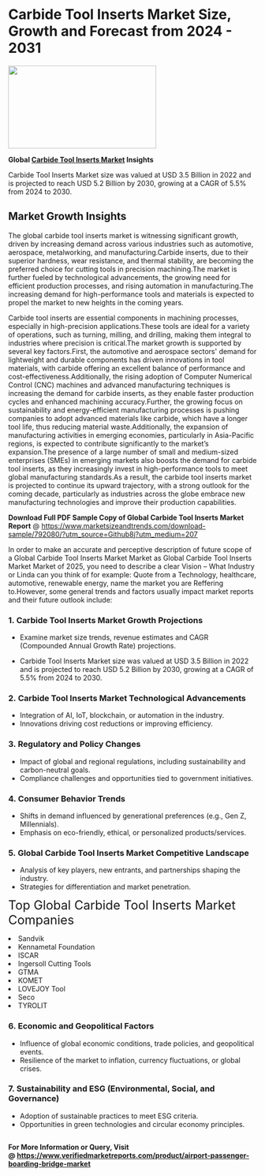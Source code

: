 <H1>Carbide Tool Inserts Market Size, Growth and Forecast from 2024 - 2031</H1><img class="aligncenter size-medium wp-image-584254" src="https://thirdeyenews.in/wp-content/uploads/2024/09/Global-Market-Research-300x168.jpeg" alt="" width="300" height="168" /><p><strong>Global&nbsp;<a href="https://www.marketsizeandtrends.com/download-sample/792080/?utm_source=Github8j?utm_medium=207">Carbide Tool Inserts Market</a> Insights</strong></p><p>Carbide Tool Inserts Market size was valued at USD 3.5 Billion in 2022 and is projected to reach USD 5.2 Billion by 2030, growing at a CAGR of 5.5% from 2024 to 2030.</p><p><h2>Market Growth Insights</h2> <p>The global carbide tool inserts market is witnessing significant growth, driven by increasing demand across various industries such as automotive, aerospace, metalworking, and manufacturing.Carbide inserts, due to their superior hardness, wear resistance, and thermal stability, are becoming the preferred choice for cutting tools in precision machining.The market is further fueled by technological advancements, the growing need for efficient production processes, and rising automation in manufacturing.The increasing demand for high-performance tools and materials is expected to propel the market to new heights in the coming years.</p> <p>Carbide tool inserts are essential components in machining processes, especially in high-precision applications.These tools are ideal for a variety of operations, such as turning, milling, and drilling, making them integral to industries where precision is critical.The market growth is supported by several key factors.First, the automotive and aerospace sectors' demand for lightweight and durable components has driven innovations in tool materials, with carbide offering an excellent balance of performance and cost-effectiveness.Additionally, the rising adoption of Computer Numerical Control (CNC) machines and advanced manufacturing techniques is increasing the demand for carbide inserts, as they enable faster production cycles and enhanced machining accuracy.Further, the growing focus on sustainability and energy-efficient manufacturing processes is pushing companies to adopt advanced materials like carbide, which have a longer tool life, thus reducing material waste.Additionally, the expansion of manufacturing activities in emerging economies, particularly in Asia-Pacific regions, is expected to contribute significantly to the market’s expansion.The presence of a large number of small and medium-sized enterprises (SMEs) in emerging markets also boosts the demand for carbide tool inserts, as they increasingly invest in high-performance tools to meet global manufacturing standards.As a result, the carbide tool inserts market is projected to continue its upward trajectory, with a strong outlook for the coming decade, particularly as industries across the globe embrace new manufacturing technologies and improve their production capabilities.</p> <p><span class=""><strong>Download Full PDF Sample Copy of Global Carbide Tool Inserts Market Report</strong> @ <a href="https://www.marketsizeandtrends.com/download-sample/792080/?utm_source=Github8j?utm_medium=207" target="_blank">https://www.marketsizeandtrends.com/download-sample/792080/?utm_source=Github8j?utm_medium=207</a></span></p><p>In order to make an accurate and perceptive description of future scope of a Global&nbsp;Carbide Tool Inserts Market Market as Global&nbsp;Carbide Tool Inserts Market Market of 2025, you need to describe a clear Vision &ndash; What Industry or Linda can you think of for example: Quote from a Technology, healthcare, automotive, renewable energy, name the market you are Reffering to.However, some general trends and factors usually impact market reports and their future outlook include:</p><h3>1.&nbsp;<strong>Carbide Tool Inserts Market Growth Projections</strong></h3><ul><li>Examine market size trends, revenue estimates and CAGR (Compounded Annual Growth Rate) projections.</li><li><p>Carbide Tool Inserts Market size was valued at USD 3.5 Billion in 2022 and is projected to reach USD 5.2 Billion by 2030, growing at a CAGR of 5.5% from 2024 to 2030.</p></li></ul><h3>2.&nbsp;<strong>Carbide Tool Inserts Market Technological Advancements</strong></h3><ul><li>Integration of AI, IoT, blockchain, or automation in the industry.</li><li>Innovations driving cost reductions or improving efficiency.</li></ul><h3>3.&nbsp;<strong>Regulatory and Policy Changes</strong></h3><ul><li>Impact of global and regional regulations, including sustainability and carbon-neutral goals.</li><li>Compliance challenges and opportunities tied to government initiatives.</li></ul><h3>4.&nbsp;<strong>Consumer Behavior Trends</strong></h3><ul><li>Shifts in demand influenced by generational preferences (e.g., Gen Z, Millennials).</li><li>Emphasis on eco-friendly, ethical, or personalized products/services.</li></ul><h3>5.&nbsp;<strong>Global Carbide Tool Inserts Market Competitive Landscape</strong></h3><ul><li>Analysis of key players, new entrants, and partnerships shaping the industry.</li><li>Strategies for differentiation and market penetration.</li></ul><p data-pm-slice="1 1 []"><span style="color: inherit; font-family: inherit; font-size: 25px;">Top Global Carbide Tool Inserts Market Companies</span></p><div class="" data-test-id=""><p><li>Sandvik</li><li> Kennametal Foundation</li><li> ISCAR</li><li> Ingersoll Cutting Tools</li><li> GTMA</li><li> KOMET</li><li> LOVEJOY Tool</li><li> Seco</li><li> TYROLIT</li></p></div><h3>6.&nbsp;<strong>Economic and Geopolitical Factors</strong></h3><ul><li>Influence of global economic conditions, trade policies, and geopolitical events.</li><li>Resilience of the market to inflation, currency fluctuations, or global crises.</li></ul><h3>7.&nbsp;<strong>Sustainability and ESG (Environmental, Social, and Governance)</strong></h3><ul><li>Adoption of sustainable practices to meet ESG criteria.</li><li>Opportunities in green technologies and circular economy principles.</li></ul><h2><strong style="font-size: 14px;">For More Information or Query, Visit @&nbsp;</strong><a style="background-color: #ffffff; font-size: 14px;" href="https://www.marketsizeandtrends.com/report/carbide-tool-inserts-market/" target="_blank">https://www.verifiedmarketreports.com/product/airport-passenger-boarding-bridge-market</a></h2>